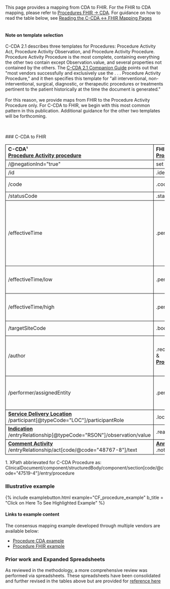 <style>
td, th {
   border: 1px solid black!important;
}
</style>

This page provides a mapping from CDA to FHIR. For the FHIR to CDA mapping, please refer to [Procedures FHIR → CDA](./FC-procedures.html). For guidance on how to read the table below, see [Reading the C-CDA ↔ FHIR Mapping Pages](./mappingGuidance.html)
<br/><br/>
#### Note on template selection
C-CDA 2.1 describes three templates for Procedures: Procedure Activity Act, Procedure Activity Observation, and Procedure Activity Procedure. Procedure Activity Procedure is the most complete, containing everything the other two contain except Observation.value, and several properties not contained by the others. The [C-CDA 2.1 Companion Guide](www.hl7.org/ccdasearch/pdfs/Companion_Guide.pdf) points out that "most vendors successfully and exclusively use the . . . Procedure Activity Procedure," and it then specifies this template for "all interventional, non-interventional, surgical, diagnostic, or therapeutic procedures or treatments pertinent to the patient historically at the time the document is generated." 
<br/><br/>
For this reason, we provide maps from FHIR to the Procedure Activity Procedure only. For C-CDA to FHIR, we begin with this most common pattern in this publication. Additional guidance for the other two templates will be forthcoming.

<br />
<br />
### C-CDA to FHIR

|C-CDA¹<br/>[Procedure Activity procedure](https://hl7.org/cda/us/ccda/2024Jan/StructureDefinition-ProcedureActivityProcedure.html)|FHIR<br/>[Procedure](http://hl7.org/fhir/us/core/STU4/StructureDefinition-us-core-procedure.html)|Transform Steps|
|:----|:----|:----|
|/@negationInd="true"|set status="not-done"||
|/id|.identifier|[CDA id ↔ FHIR identifier](mappingGuidance.html#cda-id--fhir-identifier)|
|/code|.code|[CDA coding ↔ FHIR CodeableConcept](mappingGuidance.html#cda-coding--fhir-codeableconcept)|
|/statusCode|.status|[CDA statusCode → FHIR status](./ConceptMap-CF-ProcedureStatus.html)|
|/effectiveTime|.performedDateTime|**Constraint**: Use this when effectiveTime@value is populated<br/>[CDA ↔ FHIR Time/Dates](mappingGuidance.html#cda--fhir-timedates) <br/> If no effectiveTime content is provided, put the FHIR [`data-absent-reason`] (https://hl7.org/fhir/R4/extension-data-absent-reason.html) extension on the performedDateTime element.|
|/effectiveTime/low|.performedPeriod.start|**Constraint**: Use this when effectiveTime@value is not populated<br/>[CDA ↔ FHIR Time/Dates](mappingGuidance.html#cda--fhir-timedates)
|/effectiveTime/high|.performedPeriod.end|**Constraint**: Use this when effectiveTime@value is not populated<br/>[CDA ↔ FHIR Time/Dates](mappingGuidance.html#cda--fhir-timedates)
|/targetSiteCode|.bodySite|[CDA coding ↔ FHIR CodeableConcept](mappingGuidance.html#cda-coding--fhir-codeableconcept)|
|/author|.recorder<br/>&<br/>**[Provenance](http://hl7.org/fhir/us/core/STU4/StructureDefinition-us-core-procedure.html)**|<br/>[CDA ↔ FHIR Provenance](mappingGuidance.html#cda--fhir-provenance) <br/>If a latest author can be identified, map to .recorder.<br/>Any author with a time can be put in Provenance.|
|/performer/assignedEntity|.performer.actor|May map to Practitioner, PractitionerRole, or Organization<br/>onBehalfOf should not be used when actor is a Practitioner or PractitionerRole |
|**[Service Delivery Location](https://hl7.org/cda/us/ccda/2024Jan/StructureDefinition-ServiceDeliveryLocation.html)**<br/>/participant[@typeCode="LOC"]/participantRole|.location||
|**[Indication](https://hl7.org/cda/us/ccda/2024Jan/StructureDefinition-Indication.html)**<br/>/entryRelationship[@typeCode="RSON"]/observation/value|.reasonCode|[CDA coding ↔ FHIR CodeableConcept](mappingGuidance.html#cda-coding--fhir-codeableconcept)|
|**[Comment Activity](https://hl7.org/cda/us/ccda/2024Jan/StructureDefinition-CommentActivity.html)**<br/>/entryRelationship/act[code/@code="48767-8"]/text|**[Annotation](https://hl7.org/fhir/datatypes.html#Annotation)**<br/>.note|

1\. XPath abbrievated for C-CDA Procedure as: <br/> ClinicalDocument/component/structuredBody/component/section[code/@code="47519-4"]/entry/procedure

### Illustrative example

{% include examplebutton.html example="CF_procedure_example" b_title = "Click on Here To See Highlighted Example" %}

#### Links to example content

The consensus mapping example developed through multiple vendors are available below:
* [Procedure CDA example](./Binary-CF-procedure.html)
* [Procedure FHIR example](./Procedure-CF-procedure.html)


### Prior work and Expanded Spreadsheets

As reviewed in the methodology, a more comprehensive review was performed via spreadsheets. These spreadsheets have been consolidated and further revised in the tables above but are provided for [reference here](https://github.com/HL7/ccda-on-fhir/blob/master/mappings/CF/CCDA-FHIR%20Procedure.csv) 